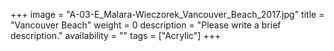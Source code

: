 +++
image = "A-03-E_Malara-Wieczorek_Vancouver_Beach_2017.jpg"
title = "Vancouver Beach"
weight = 0
description = "Please write a brief description."
availability = ""
tags = ["Acrylic"]
+++
